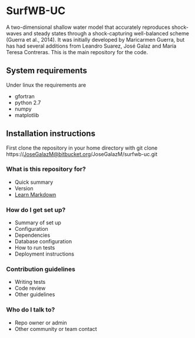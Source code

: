 # SurfWB-UC #

A two-dimensional shallow water model that accurately reproduces shock-waves and steady states through a shock-capturing well-balanced scheme (Guerra et al., 2014). It was initially developed by Maricarmen Guerra, but has had several additions from Leandro Suarez, José Galaz and María Teresa Contreras. This is the main repository for the code.

## System requirements
Under linux the requirements are

* gfortran
* python 2.7
* numpy
* matplotlib

## Installation instructions
First clone the repository in your home directory with
    git clone https://JoseGalazM@bitbucket.org/JoseGalazM/surfwb-uc.git


### What is this repository for? ###

* Quick summary
* Version
* [Learn Markdown](https://bitbucket.org/tutorials/markdowndemo)

### How do I get set up? ###

* Summary of set up
* Configuration
* Dependencies
* Database configuration
* How to run tests
* Deployment instructions

### Contribution guidelines ###

* Writing tests
* Code review
* Other guidelines

### Who do I talk to? ###

* Repo owner or admin
* Other community or team contact